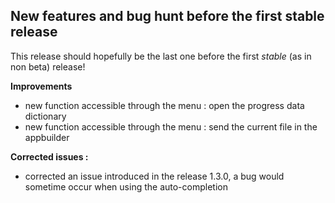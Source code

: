 ## New features and bug hunt before the first stable release ##

This release should hopefully be the last one before the first _stable_ (as in non beta) release!

**Improvements**

- new function accessible through the menu : open the progress data dictionary 
- new function accessible through the menu : send the current file in the appbuilder 

**Corrected issues :**

-  corrected an issue introduced in the release 1.3.0, a bug would sometime occur when using the auto-completion
